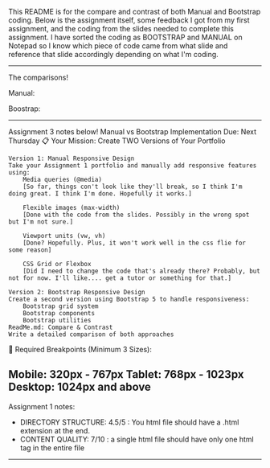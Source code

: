 This README is for the compare and contrast of both Manual and Bootstrap coding. 
Below is the assignment itself, some feedback I got from my first assignment, and the coding from the slides needed to complete this assignment.
I have sorted the coding as BOOTSTRAP and MANUAL on Notepad so I know which piece of code came from what slide and reference that slide accordingly depending on what I'm coding.

-----------------------------
The comparisons!

Manual: 

Boostrap:

------------------------------------------------------------------
Assignment 3 notes below!
Manual vs Bootstrap Implementation
Due: Next Thursday
📋 Your Mission: Create TWO Versions of Your Portfolio

    Version 1: Manual Responsive Design
    Take your Assignment 1 portfolio and manually add responsive features using:
        Media queries (@media) 
        [So far, things con't look like they'll break, so I think I'm doing great. I think I'm done. Hopefully it works.]

        Flexible images (max-width) 
        [Done with the code from the slides. Possibly in the wrong spot but I'm not sure.]

        Viewport units (vw, vh) 
        [Done? Hopefully. Plus, it won't work well in the css flie for some reason]

        CSS Grid or Flexbox 
        [Did I need to change the code that's already there? Probably, but not for now. I'll like.... get a tutor or something for that.]

    Version 2: Bootstrap Responsive Design
    Create a second version using Bootstrap 5 to handle responsiveness:
        Bootstrap grid system
        Bootstrap components
        Bootstrap utilities
    ReadMe.md: Compare & Contrast
    Write a detailed comparison of both approaches

📱 Required Breakpoints (Minimum 3 Sizes):

Mobile: 320px - 767px
Tablet: 768px - 1023px
Desktop: 1024px and above
----------------------------------------
Assignment 1 notes:
- DIRECTORY STRUCTURE: 4.5/5 : You html file should have a .html extension at the end.
- CONTENT QUALITY: 7/10 : a single html file should have only one html tag in the entire file 
------------------------------------------------------------------

